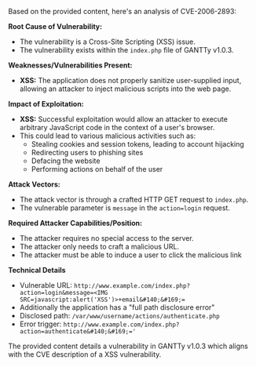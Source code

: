 Based on the provided content, here's an analysis of CVE-2006-2893:

**Root Cause of Vulnerability:**
- The vulnerability is a Cross-Site Scripting (XSS) issue.
- The vulnerability exists within the `index.php` file of GANTTy v1.0.3.

**Weaknesses/Vulnerabilities Present:**
- **XSS:** The application does not properly sanitize user-supplied input, allowing an attacker to inject malicious scripts into the web page.

**Impact of Exploitation:**
- **XSS:** Successful exploitation would allow an attacker to execute arbitrary JavaScript code in the context of a user's browser.
- This could lead to various malicious activities such as:
    - Stealing cookies and session tokens, leading to account hijacking
    - Redirecting users to phishing sites
    - Defacing the website
    - Performing actions on behalf of the user

**Attack Vectors:**
- The attack vector is through a crafted HTTP GET request to `index.php`.
- The vulnerable parameter is `message` in the `action=login` request.

**Required Attacker Capabilities/Position:**
- The attacker requires no special access to the server.
- The attacker only needs to craft a malicious URL.
- The attacker must be able to induce a user to click the malicious link

**Technical Details**
- Vulnerable URL: `http://www.example.com/index.php?action=login&message=<IMG SRC=javascript:alert('XSS')>+email&#140;&#169;=`
- Additionally the application has a "full path disclosure error"
- Disclosed path: `/var/www/username/actions/authenticate.php`
- Error trigger:  `http://www.example.com/index.php?action=authenticate&#140;&#169;='`

The provided content details a vulnerability in GANTTy v1.0.3 which aligns with the CVE description of a XSS vulnerability.